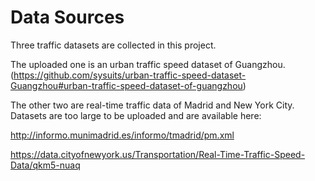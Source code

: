 # Data Sources

Three traffic datasets are collected in this project.

The uploaded one is an urban traffic speed dataset of Guangzhou. (https://github.com/sysuits/urban-traffic-speed-dataset-Guangzhou#urban-traffic-speed-dataset-of-guangzhou)

The other two are real-time traffic data of Madrid and New York City. Datasets are too large to be uploaded and are available here:

http://informo.munimadrid.es/informo/tmadrid/pm.xml

https://data.cityofnewyork.us/Transportation/Real-Time-Traffic-Speed-Data/qkm5-nuaq
